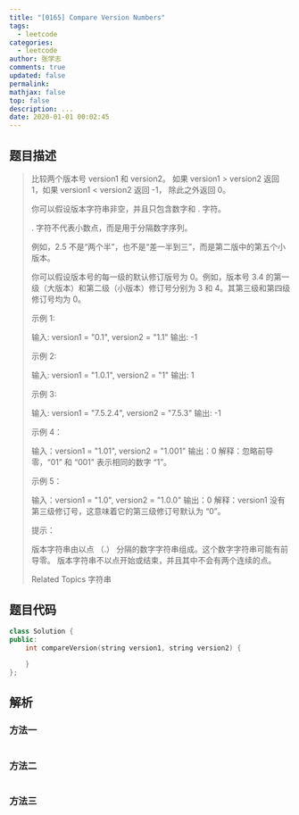 ```yaml
---
title: "[0165] Compare Version Numbers"
tags:
  - leetcode
categories:
  - leetcode
author: 张学志
comments: true
updated: false
permalink:
mathjax: false
top: false
description: ...
date: 2020-01-01 00:02:45
---
```


## 题目描述

> 比较两个版本号 version1 和 version2。 
> 如果 version1 > version2 返回 1，如果 version1 < version2 返回 -1， 除此之外返回 0。 
> 
> 你可以假设版本字符串非空，并且只包含数字和 . 字符。 
> 
> . 字符不代表小数点，而是用于分隔数字序列。 
> 
> 例如，2.5 不是“两个半”，也不是“差一半到三”，而是第二版中的第五个小版本。 
> 
> 你可以假设版本号的每一级的默认修订版号为 0。例如，版本号 3.4 的第一级（大版本）和第二级（小版本）修订号分别为 3 和 4。其第三级和第四级修订号均为 0。 
> 
> 
> 示例 1: 
> 
> 输入: version1 = "0.1", version2 = "1.1"
> 输出: -1 
> 
> 示例 2: 
> 
> 输入: version1 = "1.0.1", version2 = "1"
> 输出: 1 
> 
> 示例 3: 
> 
> 输入: version1 = "7.5.2.4", version2 = "7.5.3"
> 输出: -1 
> 
> 示例 4： 
> 
> 输入：version1 = "1.01", version2 = "1.001"
> 输出：0
> 解释：忽略前导零，“01” 和 “001” 表示相同的数字 “1”。 
> 
> 示例 5： 
> 
> 输入：version1 = "1.0", version2 = "1.0.0"
> 输出：0
> 解释：version1 没有第三级修订号，这意味着它的第三级修订号默认为 “0”。 
> 
> 
> 
> 提示： 
> 
> 
> 版本字符串由以点 （.） 分隔的数字字符串组成。这个数字字符串可能有前导零。 
> 版本字符串不以点开始或结束，并且其中不会有两个连续的点。 
> 
> Related Topics 字符串

## 题目代码

```cpp
class Solution {
public:
    int compareVersion(string version1, string version2) {
        
    }
};
```

## 解析

### 方法一

```cpp

```

### 方法二

```cpp

```

### 方法三

```cpp

```

